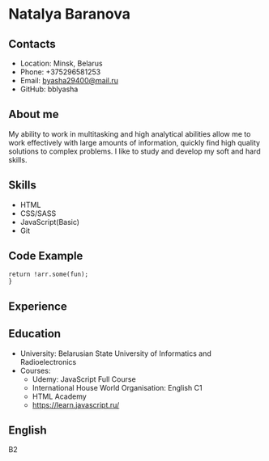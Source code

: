 # Natalya Baranova
## Contacts
 * Location: Minsk, Belarus
 * Phone: +375296581253
 * Email: byasha29400@mail.ru
 * GitHub: bblyasha

## About me
My ability to work in multitasking and high analytical abilities allow me to work effectively with large amounts of information, quickly find high quality solutions to complex problems. I like to study and develop my soft and hard skills.

## Skills
 * HTML
 * CSS/SASS
 * JavaScript(Basic)
 * Git

## Code Example
```function none(arr, fun) {
return !arr.some(fun);
}
```
## Experience

## Education
* University: Belarusian State University of Informatics and Radioelectronics
* Courses: 
     * Udemy: JavaScript Full Course
     * International House World Organisation: English C1
     * HTML Academy
     * https://learn.javascript.ru/

## English
B2 